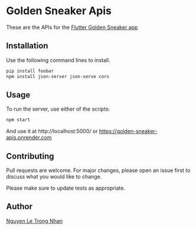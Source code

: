 # Golden Sneaker Apis

These are the APIs for the [Flutter Golden Sneaker app](https://github.com/nguyenletrongnhanofficial/golden_sneaker_flutter)

## Installation

Use the following command lines to install.

```bash
pip install foobar
npm install json-server json-serve cors

```

## Usage
To run the server, use either of the scripts:
```bash
npm start
```
And use it at http://localhost:5000/ or https://golden-sneaker-apis.onrender.com

## Contributing

Pull requests are welcome. For major changes, please open an issue first
to discuss what you would like to change.

Please make sure to update tests as appropriate.

## Author

[Nguyen Le Trong Nhan](https://github.com/nguyenletrongnhanofficial)
